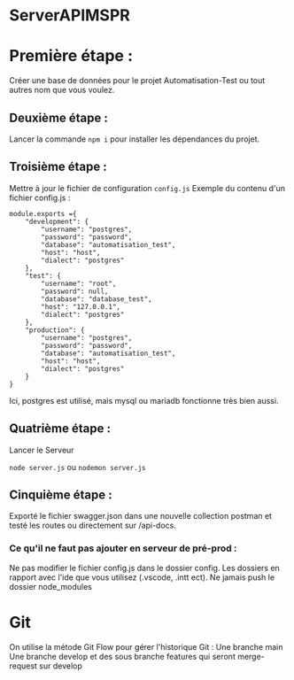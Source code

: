 # ServerAPIMSPR

# Première étape :

Créer une base de données pour le projet Automatisation-Test ou tout autres nom que vous voulez.

## Deuxième étape :

Lancer la commande `npm i` pour installer les dépendances du projet.

## Troisième étape :

Mettre à jour le fichier de configuration `config.js`
Exemple du contenu d'un fichier config.js :

```
module.exports ={
    "development": {
        "username": "postgres",
        "password": "password",
        "database": "automatisation_test",
        "host": "host",
        "dialect": "postgres"
    },
    "test": {
        "username": "root",
        "password": null,
        "database": "database_test",
        "host": "127.0.0.1",
        "dialect": "postgres"
    },
    "production": {
        "username": "postgres",
        "password": "password",
        "database": "automatisation_test",
        "host": "host",
        "dialect": "postgres"
    }
}
```

Ici, postgres est utilisé, mais mysql ou mariadb fonctionne très bien aussi.

## Quatrième étape :
 Lancer le Serveur 

`node server.js` ou `nodemon server.js`

## Cinquième étape :
Exporté le fichier swagger.json dans une nouvelle collection postman et testé les routes ou directement sur /api-docs.


### Ce qu'il ne faut pas ajouter en serveur de pré-prod :

Ne pas modifier le fichier config.js dans le dossier config.
Les dossiers en rapport avec l'ide que vous utilisez (.vscode, .intt ect).
Ne jamais push le dossier node_modules


# Git

On utilise la métode Git Flow pour gérer l'historique Git : 
Une branche main
Une branche develop
et des sous branche features qui seront merge-request sur develop

